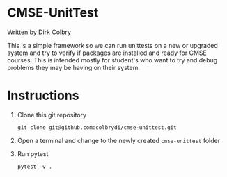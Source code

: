 # CMSE-UnitTest
Written by Dirk Colbry 

This is a simple framework so we can run unittests on a new or upgraded system and try to verify if packages are installed and ready for CMSE courses.  This is intended mostly for student's who want to try and debug problems they may be having on their system.

# Instructions

1. Clone this git repository

	```git clone git@github.com:colbrydi/cmse-unittest.git```

2. Open a terminal and change to the newly created ```cmse-unittest``` folder

3. Run pytest

	```pytest -v .```

